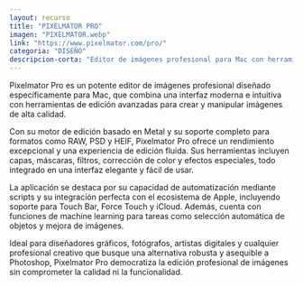```yaml
---
layout: recurso
title: "PIXELMATOR PRO"
imagen: "PIXELMATOR.webp"
link: "https://www.pixelmator.com/pro/"
categoria: "DISEÑO"
descripcion-corta: "Editor de imágenes profesional para Mac con herramientas avanzadas."
---
```


Pixelmator Pro es un potente editor de imágenes profesional diseñado específicamente para Mac, que combina una interfaz moderna e intuitiva con herramientas de edición avanzadas para crear y manipular imágenes de alta calidad.

Con su motor de edición basado en Metal y su soporte completo para formatos como RAW, PSD y HEIF, Pixelmator Pro ofrece un rendimiento excepcional y una experiencia de edición fluida. Sus herramientas incluyen capas, máscaras, filtros, corrección de color y efectos especiales, todo integrado en una interfaz elegante y fácil de usar.

La aplicación se destaca por su capacidad de automatización mediante scripts y su integración perfecta con el ecosistema de Apple, incluyendo soporte para Touch Bar, Force Touch y iCloud. Además, cuenta con funciones de machine learning para tareas como selección automática de objetos y mejora de imágenes.

Ideal para diseñadores gráficos, fotógrafos, artistas digitales y cualquier profesional creativo que busque una alternativa robusta y asequible a Photoshop, Pixelmator Pro democratiza la edición profesional de imágenes sin comprometer la calidad ni la funcionalidad.


